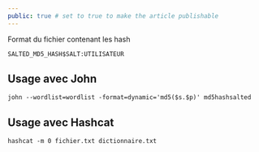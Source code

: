 ```yaml
---
public: true # set to true to make the article publishable
---
```

Format du fichier contenant les hash
```
SALTED_MD5_HASH$SALT:UTILISATEUR
```



## Usage avec John

```
john --wordlist=wordlist -format=dynamic='md5($s.$p)' md5hashsalted
```

## Usage avec Hashcat

```
hashcat -m 0 fichier.txt dictionnaire.txt
```